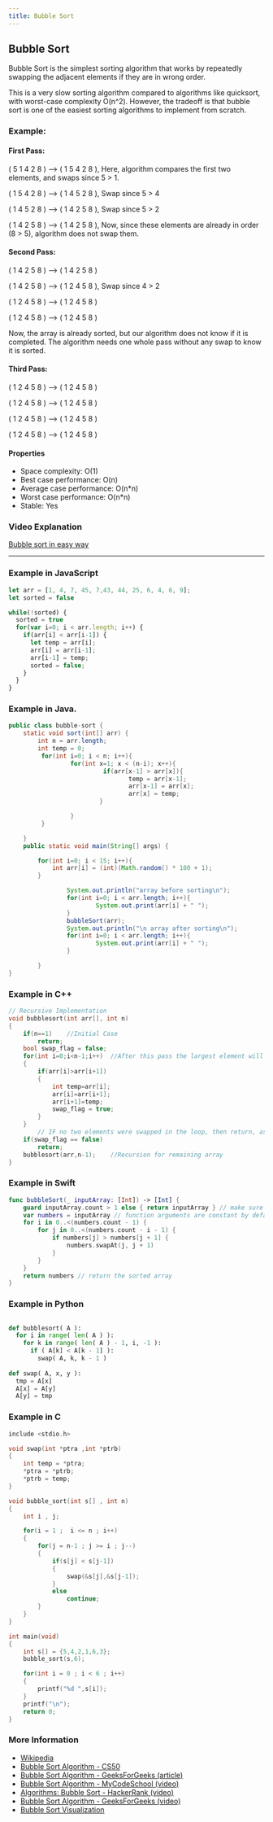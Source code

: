 ```yaml
---
title: Bubble Sort
---
```

## Bubble Sort

Bubble Sort is the simplest sorting algorithm that works by repeatedly swapping the adjacent elements if they are in wrong order.

This is a very slow sorting algorithm compared to algorithms like quicksort, with worst-case complexity O(n^2). However, the tradeoff is that bubble sort is one of the easiest sorting algorithms to implement from scratch.

### Example:

#### First Pass:
( 5 1 4 2 8 ) –> ( 1 5 4 2 8 ), Here, algorithm compares the first two elements, and swaps since 5 > 1.

( 1 5 4 2 8 ) –> ( 1 4 5 2 8 ), Swap since 5 > 4

( 1 4 5 2 8 ) –> ( 1 4 2 5 8 ), Swap since 5 > 2

( 1 4 2 5 8 ) –> ( 1 4 2 5 8 ), Now, since these elements are already in order (8 > 5), algorithm does not swap them.


#### Second Pass:

( 1 4 2 5 8 ) –> ( 1 4 2 5 8 )

( 1 4 2 5 8 ) –> ( 1 2 4 5 8 ), Swap since 4 > 2

( 1 2 4 5 8 ) –> ( 1 2 4 5 8 )

( 1 2 4 5 8 ) –> ( 1 2 4 5 8 )

Now, the array is already sorted, but our algorithm does not know if it is completed. The algorithm needs one whole pass without any swap to know it is sorted.

#### Third Pass:

( 1 2 4 5 8 ) –> ( 1 2 4 5 8 )

( 1 2 4 5 8 ) –> ( 1 2 4 5 8 )

( 1 2 4 5 8 ) –> ( 1 2 4 5 8 )

( 1 2 4 5 8 ) –> ( 1 2 4 5 8 )

#### Properties
- Space complexity: O(1)
- Best case performance: O(n)
- Average case performance: O(n\*n)
- Worst case performance: O(n\*n)
- Stable: Yes

### Video Explanation
[Bubble sort in easy way](https://www.youtube.com/watch?v=Jdtq5uKz-w4)

-----

### Example in JavaScript
```js
let arr = [1, 4, 7, 45, 7,43, 44, 25, 6, 4, 6, 9];
let sorted = false

while(!sorted) {
  sorted = true
  for(var i=0; i < arr.length; i++) {
    if(arr[i] < arr[i-1]) {
      let temp = arr[i];
      arr[i] = arr[i-1];
      arr[i-1] = temp;
      sorted = false;
    }
  }
}
```
### Example in Java.
```java
public class bubble-sort {
    static void sort(int[] arr) {
        int n = arr.length;
        int temp = 0;
         for(int i=0; i < n; i++){
                 for(int x=1; x < (n-i); x++){
                          if(arr[x-1] > arr[x]){
                                 temp = arr[x-1];
                                 arr[x-1] = arr[x];
                                 arr[x] = temp;
                         }

                 }
         }

    }
    public static void main(String[] args) {

		for(int i=0; i < 15; i++){
			int arr[i] = (int)(Math.random() * 100 + 1);
		}

                System.out.println("array before sorting\n");
                for(int i=0; i < arr.length; i++){
                        System.out.print(arr[i] + " ");
                }
                bubbleSort(arr);
                System.out.println("\n array after sorting\n");
                for(int i=0; i < arr.length; i++){
                        System.out.print(arr[i] + " ");
                }

        }
}
```
### Example in C++
```c++
// Recursive Implementation
void bubblesort(int arr[], int n)
{
	if(n==1)	//Initial Case
		return;
	bool swap_flag = false;
	for(int i=0;i<n-1;i++)	//After this pass the largest element will move to its desired location.
	{
		if(arr[i]>arr[i+1])
		{
			int temp=arr[i];
			arr[i]=arr[i+1];
			arr[i+1]=temp;
			swap_flag = true;
		}
	}
        // IF no two elements were swapped in the loop, then return, as array is sorted 
	if(swap_flag == false)
		return;
	bubblesort(arr,n-1);	//Recursion for remaining array
}
```
### Example in Swift
```swift
func bubbleSort(_ inputArray: [Int]) -> [Int] {
    guard inputArray.count > 1 else { return inputArray } // make sure our input array has more than 1 element
    var numbers = inputArray // function arguments are constant by default in Swift, so we make a copy
    for i in 0..<(numbers.count - 1) {
        for j in 0..<(numbers.count - i - 1) {
            if numbers[j] > numbers[j + 1] {
                numbers.swapAt(j, j + 1)
            }
        }
    }
    return numbers // return the sorted array
} 
```
### Example in Python
```py

def bubblesort( A ):
  for i in range( len( A ) ):
    for k in range( len( A ) - 1, i, -1 ):
      if ( A[k] < A[k - 1] ):
        swap( A, k, k - 1 )
 
def swap( A, x, y ):
  tmp = A[x]
  A[x] = A[y]
  A[y] = tmp
```
### Example in C
```C
include <stdio.h>

void swap(int *ptra ,int *ptrb)
{
	int temp = *ptra;
	*ptra = *ptrb;
	*ptrb = temp;
}

void bubble_sort(int s[] , int n)
{
	int i , j;

	for(i = 1 ;  i <= n ; i++)
	{
		for(j = n-1 ; j >= i ; j--)
		{
			if(s[j] < s[j-1])
			{
				swap(&s[j],&s[j-1]);
			}
			else
				continue;
		}
	}
}

int main(void)
{
	int s[] = {5,4,2,1,6,3};
	bubble_sort(s,6);

	for(int i = 0 ; i < 6 ; i++)
	{
		printf("%d ",s[i]);
	}
	printf("\n");
	return 0;
}
```
### More Information
<!-- Please add any articles you think might be helpful to read before writing the article -->
- [Wikipedia](https://en.wikipedia.org/wiki/Bubble_sort)
- [Bubble Sort Algorithm - CS50](https://youtu.be/Ui97-_n5xjo)
- [Bubble Sort Algorithm - GeeksForGeeks (article)](http://www.geeksforgeeks.org/bubble-sort)
- [Bubble Sort Algorithm - MyCodeSchool (video)](https://www.youtube.com/watch?v=Jdtq5uKz-w4)
- [Algorithms: Bubble Sort - HackerRank (video)](https://www.youtube.com/watch?v=6Gv8vg0kcHc)
- [Bubble Sort Algorithm - GeeksForGeeks (video)](https://www.youtube.com/watch?v=nmhjrI-aW5o)
- [Bubble Sort Visualization](https://www.hackerearth.com/practice/algorithms/sorting/bubble-sort/visualize/)
